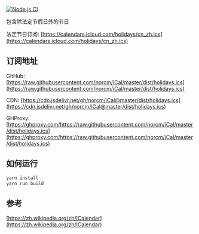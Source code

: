 [![Node.js CI](https://github.com/norcm/iCal/actions/workflows/node.js.yml/badge.svg?branch=master&event=push)](https://github.com/norcm/iCal/actions/workflows/node.js.yml)

包含除法定节假日外的节日

法定节日订阅: [https://calendars.icloud.com/holidays/cn_zh.ics](https://calendars.icloud.com/holidays/cn_zh.ics)

## 订阅地址

GitHub: [https://raw.githubusercontent.com/norcm/iCal/master/dist/holidays.ics](https://raw.githubusercontent.com/norcm/iCal/master/dist/holidays.ics)

CDN: [https://cdn.jsdelivr.net/gh/norcm/iCal@master/dist/holidays.ics](https://cdn.jsdelivr.net/gh/norcm/iCal@master/dist/holidays.ics)

GHProxy: [https://ghproxy.com/https://raw.githubusercontent.com/norcm/iCal/master/dist/holidays.ics](https://ghproxy.com/https://raw.githubusercontent.com/norcm/iCal/master/dist/holidays.ics)


## 如何运行

```js
yarn install
yarn run build
```

## 参考

[https://zh.wikipedia.org/zh/ICalendar](https://zh.wikipedia.org/zh/ICalendar)
